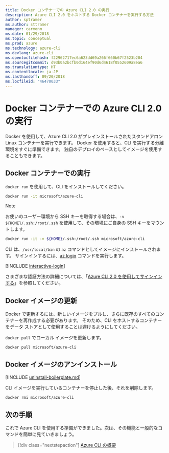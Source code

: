 ```yaml
---
title: Docker コンテナーでの Azure CLI 2.0 の実行
description: Azure CLI 2.0 をホストする Docker コンテナーを実行する方法
author: sptramer
ms.author: sttramer
manager: carmonm
ms.date: 01/29/2018
ms.topic: conceptual
ms.prod: azure
ms.technology: azure-cli
ms.devlang: azure-cli
ms.openlocfilehash: f22962717ec6a623dd69a266f660b67f2523b204
ms.sourcegitcommit: d93b0a2bcfb0d164ef90d6d4618f0552609a8ea6
ms.translationtype: HT
ms.contentlocale: ja-JP
ms.lasthandoff: 09/20/2018
ms.locfileid: "46470033"
---
```

# <a name="run-azure-cli-20-in-a-docker-container"></a>Docker コンテナーでの Azure CLI 2.0 の実行

Docker を使用して、Azure CLI 2.0 がプレインストールされたスタンドアロン Linux コンテナーを実行できます。 Docker を使用すると、CLI を実行する分離環境をすぐに準備できます。 独自のデプロイのベースとしてイメージを使用することもできます。

## <a name="run-in-a-docker-container"></a>Docker コンテナーでの実行

`docker run` を使用して、CLI をインストールしてください。

   ```bash
   docker run -it microsoft/azure-cli
   ```

> [!NOTE]
> お使いのユーザー環境から SSH キーを取得する場合は、`-v ${HOME}/.ssh:/root/.ssh` を使用して、その環境にご自身の SSH キーをマウントします。
>
> ```bash
> docker run -it -v ${HOME}/.ssh:/root/.ssh microsoft/azure-cli
> ```

CLI は、`/usr/local/bin` の `az` コマンドとしてイメージにインストールされます。 サインインするには、[az login](/cli/azure/reference-index#az-login) コマンドを実行します。

[!INCLUDE [interactive-login](includes/interactive-login.md)]

さまざまな認証方法の詳細については、「[Azure CLI 2.0 を使用してサインインする](authenticate-azure-cli.md)」を参照してください。

## <a name="update-docker-image"></a>Docker イメージの更新

Docker で更新するには、新しいイメージをプルし、さらに既存のすべてのコンテナーを再作成する必要があります。 そのため、CLI をホストするコンテナーをデータ ストアとして使用することは避けるようにしてください。

`docker pull` でローカル イメージを更新します。

```bash
docker pull microsoft/azure-cli
```

## <a name="uninstall-docker-image"></a>Docker イメージのアンインストール

[!INCLUDE [uninstall-boilerplate.md](includes/uninstall-boilerplate.md)]

CLI イメージを実行しているコンテナーを停止した後、それを削除します。

```bash
docker rmi microsoft/azure-cli
```

## <a name="next-steps"></a>次の手順

これで Azure CLI を使用する準備ができました。次は、その機能と一般的なコマンドを簡単に見ていきましょう。

> [!div class="nextstepaction"]
> [Azure CLI の概要](get-started-with-azure-cli.md)
